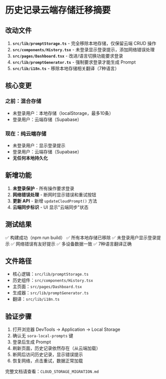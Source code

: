 # 历史记录云端存储迁移摘要

## 改动文件

1. **`src/lib/promptStorage.ts`** - 完全移除本地存储，仅保留云端 CRUD 操作
2. **`src/components/History.tsx`** - 未登录显示登录提示，添加网络错误处理
3. **`src/pages/Dashboard.tsx`** - 改进/语言切换功能要求登录
4. **`src/lib/promptGenerator.ts`** - 强制要求登录才能生成 Prompt
5. **`src/lib/i18n.ts`** - 移除本地存储相关翻译（7种语言）

## 核心变更

### 之前：混合存储
- 未登录用户：本地存储（localStorage，最多10条）
- 登录用户：云端存储（Supabase）

### 现在：纯云端存储
- 未登录用户：显示登录提示
- 登录用户：云端存储（Supabase）
- **无任何本地持久化**

## 新增功能

1. **未登录保护** - 所有操作要求登录
2. **网络错误处理** - 断网时显示错误和重试按钮
3. **更新 API** - 新增 `updateCloudPrompt()` 方法
4. **云端同步标识** - UI 显示"云端同步"状态

## 测试结果

✅ 构建成功（npm run build）
✅ 所有本地存储已移除
✅ 未登录用户显示登录提示
✅ 网络错误有友好提示
✅ 多设备数据一致
✅ 7种语言翻译正确

## 文件路径

- 核心逻辑：`src/lib/promptStorage.ts`
- 历史组件：`src/components/History.tsx`
- 主页面：`src/pages/Dashboard.tsx`
- 生成器：`src/lib/promptGenerator.ts`
- 翻译：`src/lib/i18n.ts`

## 验证步骤

1. 打开浏览器 DevTools → Application → Local Storage
2. 确认无 `sora-local-prompts` 键
3. 登录后生成 Prompt
4. 刷新页面，历史记录依然存在（从云端加载）
5. 断网后访问历史记录，显示错误提示
6. 恢复网络，点击重试，数据正常加载

完整文档请查看：`CLOUD_STORAGE_MIGRATION.md`
